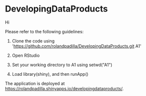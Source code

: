 DevelopingDataProducts
======================

Hi

Please refer to the following guidelines:
1) Clone the code using 'https://github.com/rolandpadilla/DevelopingDataProducts.git A1'

2) Open RStudio

3) Set your working directory to A1 using setwd("A1")

4) Load library(shiny), and then runApp()

The application is deployed at https://rolandpadilla.shinyapps.io/developingdataproducts/.

